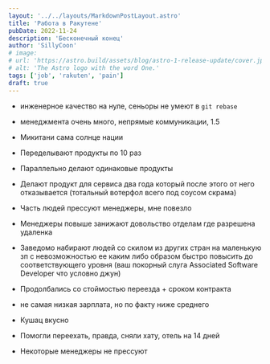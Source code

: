 ```yaml
---
layout: '../../layouts/MarkdownPostLayout.astro'
title: 'Работа в Ракутене'
pubDate: 2022-11-24
description: 'Бесконечный конец'
author: 'SillyCoon'
# image:
# url: 'https://astro.build/assets/blog/astro-1-release-update/cover.jpeg'
# alt: 'The Astro logo with the word One.'
tags: ['job', 'rakuten', 'pain']
draft: true
---
```


- инженерное качество на нуле, сеньоры не умеют в `git rebase`
- менеджмента очень много, непрямые коммуникации, 1.5
- Микитани сама солнце нации
- Переделывают продукты по 10 раз
- Параллельно делают одинаковые продукты
- Делают продукт для сервиса два года который после этого от него отказывается (тотальный вотерфол всего под соусом скрама)
- Часть людей прессуют менеджеры, мне повезло
- Менеджеры повыше занижают довольство отделам где разрешена удаленка
- Заведомо набирают людей со скилом из других стран на маленькую зп с невозможностью ее каким либо образом быстро повысить до соответствующего уровня (ваш покорный слуга Associated Software Developer что условно джун)
- Продолбались со стоймостью переезда + сроком контракта

- не самая низкая зарплата, но по факту ниже среднего
- Кушац вкусно
- Помогли переехать, правда, сняли хату, отель на 14 дней
- Некоторые менеджеры не прессуют
